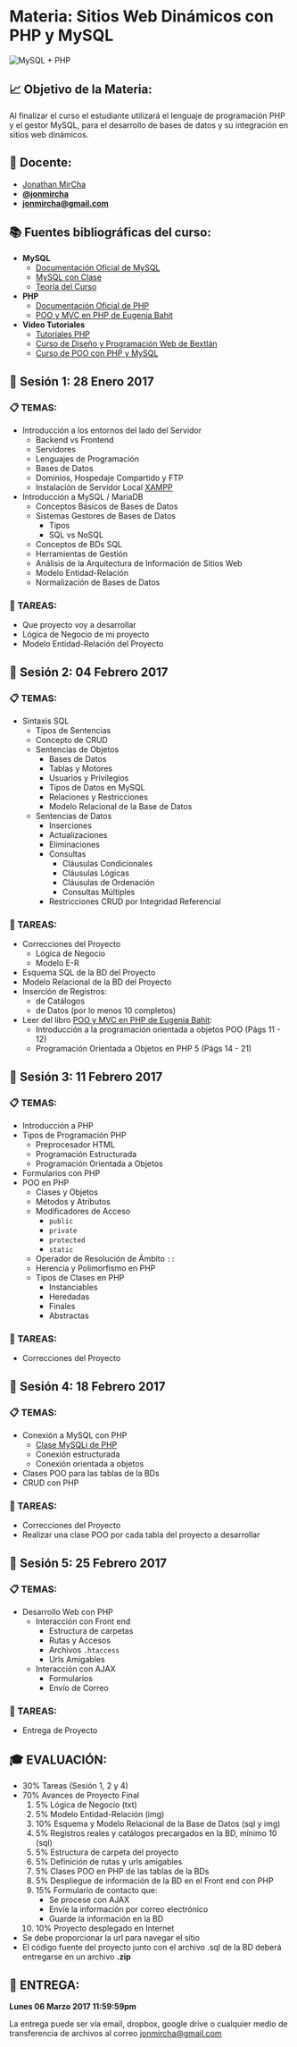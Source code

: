# Materia: Sitios Web Dinámicos con PHP y MySQL

![MySQL + PHP](http://bextlan.com/img/para-cursos/poo-php-mysql.jpg)

## :chart_with_upwards_trend: Objetivo de la Materia:

Al finalizar el curso el estudiante utilizará el lenguaje de programación PHP y el gestor MySQL, para el desarrollo de bases de datos y su integración en sitios web dinámicos.

## :bow: Docente:

* [Jonathan MirCha](http://jonmircha.com)
* **[@jonmircha](https://twitter.com/jonmircha)**
* **[jonmircha@gmail.com](mailto:jonmircha@gmail.com)**

## :books: Fuentes bibliográficas del curso:

* **MySQL**
	* [Documentación Oficial de MySQL](http://dev.mysql.com/doc/)
	* [MySQL con Clase](http://mysql.conclase.net/curso/index.php)
	* [Teoría del Curso](./teoria-mysql.md)
* **PHP**
	* [Documentación Oficial de PHP](http://php.net/manual/es/)
	* [POO y MVC en PHP de Eugenia Bahit](http://www.etnassoft.com/biblioteca/poo-y-mvc-en-php/)
* **Video Tutoriales**
	* [Tutoriales PHP](http://bextlan.com/tutoriales/php/)
	* [Curso de Diseño y Programación Web de Bextlán](http://bextlan.com/cursos/web/)
	* [Curso de POO con PHP y MySQL](http://bextlan.com/cursos/poo-php-mysql/)


## :school: Sesión 1: 28 Enero 2017

### :clipboard: TEMAS:

* Introducción a los entornos del lado del Servidor
	* Backend vs Frontend
	* Servidores
	* Lenguajes de Programación
	* Bases de Datos
	* Dominios, Hospedaje Compartido y FTP
	* Instalación de Servidor Local [XAMPP](https://www.apachefriends.org/es/index.html)
* Introducción a MySQL / MariaDB
	* Conceptos Básicos de Bases de Datos
	* Sistemas Gestores de Bases de Datos
		* Tipos
		* SQL vs NoSQL
	* Conceptos de BDs SQL
	* Herramientas de Gestión
	* Análisis de la Arquitectura de Información de Sitios Web
	* Modelo Entidad-Relación
	* Normalización de Bases de Datos

### :pencil: TAREAS:

* Que proyecto voy a desarrollar
* Lógica de Negocio de mi proyecto
* Modelo Entidad-Relación del Proyecto


## :school: Sesión 2: 04 Febrero 2017

### :clipboard: TEMAS:

* Sintaxis SQL
	* Tipos de Sentencias
	* Concepto de CRUD
	* Sentencias de Objetos
		* Bases de Datos
		* Tablas y Motores
		* Usuarios y Privilegios
		* Tipos de Datos en MySQL
		* Relaciones y Restricciones
		* Modelo Relacional de la Base de Datos
	* Sentencias de Datos
		* Inserciones
		* Actualizaciones
		* Eliminaciones
		* Consultas
			* Cláusulas Condicionales
			* Cláusulas Lógicas
			* Cláusulas de Ordenación
			* Consultas Múltiples
		* Restricciones CRUD por Integridad Referencial

### :pencil: TAREAS:

* Correcciones del Proyecto
	* Lógica de Negocio
	* Modelo E-R
* Esquema SQL de la BD del Proyecto
* Modelo Relacional de la BD del Proyecto
* Inserción de Registros:
	* de Catálogos
	* de Datos (por lo menos 10 completos)
* Leer del libro [POO y MVC en PHP de Eugenia Bahit](http://www.etnassoft.com/biblioteca/poo-y-mvc-en-php/):
	* Introducción a la programación orientada a objetos POO (Págs 11 - 12)
	* Programación Orientada a Objetos en PHP 5 (Págs 14 - 21)

## :school: Sesión 3: 11 Febrero 2017

### :clipboard: TEMAS:

* Introducción a PHP
* Tipos de Programación PHP
	* Preprocesador HTML
	* Programación Estructurada
	* Programación Orientada a Objetos
* Formularios con PHP
* POO en PHP
	* Clases y Objetos
	* Métodos y Atributos
	* Modificadores de Acceso
		* `public`
		* `private`
		* `protected`
		* `static`
	* Operador de Resolución de Ámbito `::`
	* Herencia y Polimorfismo en PHP
	* Tipos de Clases en PHP
		* Instanciables
		* Heredadas
		* Finales
		* Abstractas

### :pencil: TAREAS:

* Correcciones del Proyecto


## :school: Sesión 4: 18 Febrero 2017

### :clipboard: TEMAS:

* Conexión a MySQL con PHP
	* [Clase MySQLi de PHP](http://php.net/manual/es/class.mysqli.php)
	* Conexión estructurada
	* Conexión orientada a objetos
* Clases POO para las tablas de la BDs
* CRUD con PHP

### :pencil: TAREAS:

* Correcciones del Proyecto
* Realizar una clase POO por cada tabla del proyecto a desarrollar


## :school: Sesión 5: 25 Febrero 2017

### :clipboard: TEMAS:

* Desarrollo Web con PHP
	* Interacción con Front end
		* Estructura de carpetas
		* Rutas y Accesos
		* Archivos `.htaccess`
		* Urls Amigables
	* Interacción con AJAX
		* Formularios
		* Envío de Correo

### :pencil: TAREAS:

* Entrega de Proyecto


## :mortar_board: EVALUACIÓN:

* 30% Tareas (Sesión 1, 2 y 4)
* 70% Avances de Proyecto Final
	1. 5% Lógica de Negocio (txt)
	1. 5% Modelo Entidad-Relación (img)
	1. 10% Esquema y Modelo Relacional de la Base de Datos (sql y img)
	1. 5% Registros reales y catálogos precargados en la BD, mínimo 10 (sql)
	1. 5% Estructura de carpeta del proyecto
	1. 5% Definición de rutas y urls amigables
	1. 5%  Clases POO en PHP de las tablas de la BDs
	1. 5% Despliegue de información de la BD en el Front end con PHP
	1. 15% Formulario de contacto que: 
		* Se procese con AJAX
		* Envíe la información por correo electrónico
		* Guarde la información en la BD
	1. 10% Proyecto desplegado en Internet
* Se debe proporcionar la url para navegar el sitio
* El código fuente del proyecto junto con el archivo .sql de la BD deberá entregarse en un archivo **.zip**


## :date: ENTREGA:

**Lunes 06 Marzo 2017 11:59:59pm**

La entrega puede ser vía email, dropbox, google drive o cualquier medio de transferencia de archivos al correo jonmircha@gmail.com